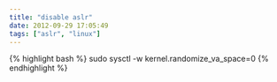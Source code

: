 ```yaml
---
title: "disable aslr"
date: 2012-09-29 17:05:49
tags: ["aslr", "linux"]
---
```


<p>
{% highlight bash %}
sudo sysctl -w kernel.randomize_va_space=0
{% endhighlight %}
</p>
